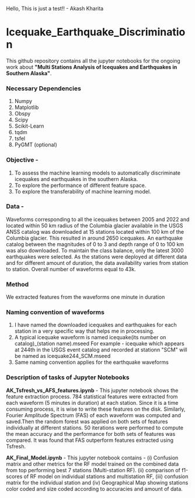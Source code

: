 Hello, This is just a test!! - Akash Kharita

# Icequake_Earthquake_Discrimination
This github repository contains all the jupyter notebooks for the ongoing work about **"Multi Stations Analysis of Icequakes and Earthquakes in Southern Alaska"**. 

### Necessary Dependencies

1) Numpy
2) Matplotlib
3) Obspy
4) Scipy
5) Scikit-Learn
6) tqdm
7) tsfel
8) PyGMT (optional)


### Objective - 
1) To assess the machine learning models to automatically discriminate icequakes and earthquakes in the southern Alaska.
2) To explore the performance of different feature space. 
3) To explore the transferability of machine learning model. 

### Data - 
Waveforms corresponding to all the icequakes between 2005 and 2022 and located within 50 km radius of the Columbia glacier available in the USGS ANSS catalog was downloaded at 15 stations located within 100 km of the Columbia glacier. This resulted in around 2650 icequakes. An earthquake catalog between the magnitudes of 0 to 3 and depth range of 0 to 100 km was also downloaded. To maintain the class balance, only the latest 3000 earthquakes were selected. As the stations were deployed at different data and for different amount of duration, the data availability varies from station to station. Overall number of waveforms equal to 43k. 

### Method 
We extracted features from the waveforms one minute in duration



### Naming convention of waveforms

1) I have named the downloaded icequakes and earthquakes for each station in a very specific way that helps me in processing. 
2) A typical icequake waveform is named icequake(its number on catalog)_(station name).mseed
   For example - icequake which appears at 244th in the USGS event catalog and recorded at stationn "SCM" will be named as icequake244_SCM.mseed
3) Same naming convention applies for the earthquake waveforms

 
### Description of tasks of Jupyter Notebooks


**AK_Tsfresh_vs_AFS_features.ipynb** - This jupyter notebook shows the feature extraction process. 784 statistical features were extracted from each waveform (5 minutes in duration) at each station. Since it is a time consuming process, it is wise to write these features on the disk. Similarly, Fourier Amplitude Spectrum (FAS) of each waveform was computed and saved.Then the random forest was applied on both sets of features individually at different stations. 50 iterations were performed to compute the mean accuracy and the performance for both sets of features was compared. It was found that FAS outperform features extracted using Tsfresh. 

**AK_Final_Model.ipynb**  - This jupyter notebook contains - (i) Confusion matrix and other metrics for the RF model trained on the combined data from top performing best 7 stations (Multi-station RF). (ii) comparison of f1-scores of RF model on individual stations and multistation RF, (iii) confusion matrix for the individual station and (iv) Geographical Map showing stations color coded and size coded according to accuracies and amount of data. 



